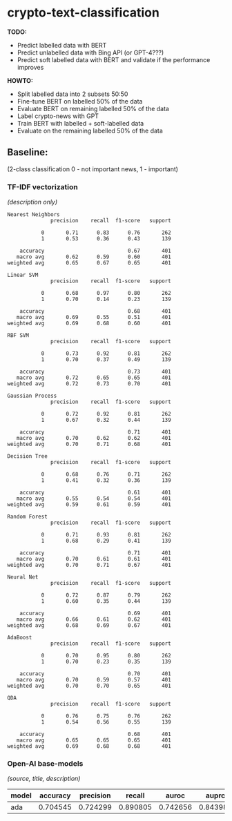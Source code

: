 # crypto-text-classification

**TODO:**

- Predict labelled data with BERT
- Predict unlabelled data with Bing API (or GPT-4???)
- Predict soft labelled data with BERT and validate if the performance improves

**HOWTO:**

- Split labelled data into 2 subsets 50:50
- Fine-tune BERT on labelled 50% of the data
- Evaluate BERT on remaining labelled 50% of the data
- Label crypto-news with GPT
- Train BERT with labelled + soft-labelled data
- Evaluate on the remaining labelled 50% of the data

## Baseline:

(2-class classification 0 - not important news, 1 - important)

### TF-IDF vectorization

_(description only)_

```
Nearest Neighbors
              precision    recall  f1-score   support

           0       0.71      0.83      0.76       262
           1       0.53      0.36      0.43       139

    accuracy                           0.67       401
   macro avg       0.62      0.59      0.60       401
weighted avg       0.65      0.67      0.65       401
```

```
Linear SVM
              precision    recall  f1-score   support

           0       0.68      0.97      0.80       262
           1       0.70      0.14      0.23       139

    accuracy                           0.68       401
   macro avg       0.69      0.55      0.51       401
weighted avg       0.69      0.68      0.60       401
```

```
RBF SVM
              precision    recall  f1-score   support

           0       0.73      0.92      0.81       262
           1       0.70      0.37      0.49       139

    accuracy                           0.73       401
   macro avg       0.72      0.65      0.65       401
weighted avg       0.72      0.73      0.70       401
```

```
Gaussian Process
              precision    recall  f1-score   support

           0       0.72      0.92      0.81       262
           1       0.67      0.32      0.44       139

    accuracy                           0.71       401
   macro avg       0.70      0.62      0.62       401
weighted avg       0.70      0.71      0.68       401
```

```
Decision Tree
              precision    recall  f1-score   support

           0       0.68      0.76      0.71       262
           1       0.41      0.32      0.36       139

    accuracy                           0.61       401
   macro avg       0.55      0.54      0.54       401
weighted avg       0.59      0.61      0.59       401
```

```
Random Forest
              precision    recall  f1-score   support

           0       0.71      0.93      0.81       262
           1       0.68      0.29      0.41       139

    accuracy                           0.71       401
   macro avg       0.70      0.61      0.61       401
weighted avg       0.70      0.71      0.67       401
```

```
Neural Net
              precision    recall  f1-score   support

           0       0.72      0.87      0.79       262
           1       0.60      0.35      0.44       139

    accuracy                           0.69       401
   macro avg       0.66      0.61      0.62       401
weighted avg       0.68      0.69      0.67       401
```

```
AdaBoost
              precision    recall  f1-score   support

           0       0.70      0.95      0.80       262
           1       0.70      0.23      0.35       139

    accuracy                           0.70       401
   macro avg       0.70      0.59      0.57       401
weighted avg       0.70      0.70      0.65       401
```

```
QDA
              precision    recall  f1-score   support

           0       0.76      0.75      0.76       262
           1       0.54      0.56      0.55       139

    accuracy                           0.68       401
   macro avg       0.65      0.65      0.65       401
weighted avg       0.69      0.68      0.68       401
```

### Open-AI base-models

_(source, title, description)_

| model | accuracy | precision | recall   | auroc    | auprc    | f1       |
|-------|----------|-----------|----------|----------|----------|----------|
| ada   | 0.704545 | 0.724299  | 0.890805 | 0.742656 | 0.843987 | 0.798969 |
